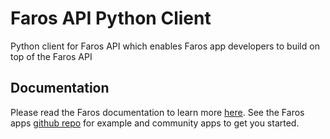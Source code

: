 # Faros API Python Client

Python client for Faros API which enables Faros app developers to build on top of the Faros API

## Documentation
Please read the Faros documentation to learn more [here][farosdocs]. See the Faros apps [github repo][farosapps] 
for example and community apps to get you started.

[farosdocs]: https://www.faros.ai/docs
[farosapps]: https://github.com/faros-ai/faros-apps

